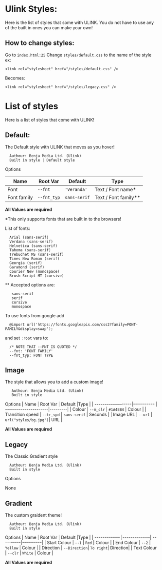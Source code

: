# Ulink Styles:
Here is the list of styles that some with ULINK. You do not have to use any of the built in ones you can make your own!

## How to change styles:

Go to `index.html:25` Change `styles/default.css` to the name of the style ex:

    <link rel="stylesheet" href="/styles/default.css" />
Becomes:

    <link rel="stylesheet" href="/styles/legacy.css" />
# List of styles
Here is a list of styles that come with ULINK!

## Default:
The Default style with ULINK that moves as you hover!
    
      Authour: Benja Media Ltd. (Ulink)
      Built in style | Default style

Options

| Name        | Root Var    | Default       |Type                  |
| ------------|-------------| --------------|----------------------|
| Font        | `--fnt`     | `'Veranda'`   | Text / Font name*    |
| Font family | `--fnt_typ` | `sans-serif`  | Text / Font family** |

**All Values are required**

*This only supports fonts that are built in to the browsers! 

List of fonts:

      Arial (sans-serif)
      Verdana (sans-serif)
      Helvetica (sans-serif)
      Tahoma (sans-serif)
      Trebuchet MS (sans-serif)
      Times New Roman (serif)
      Georgia (serif)
      Garamond (serif)
      Courier New (monospace)
      Brush Script MT (cursive)


** Accepted options are: 

       sans-serif 
       serif
       cursive
       monospace

To use fonts from google add 

      @import url('https://fonts.googleapis.com/css2?family=FONT-FAMILY&display=swap');

and set `:root` vars to:
      
      /* NOTE THAT --FNT IS QUOTED */
      --fnt: 'FONT FAMILY'
      --fnt_typ: FONT TYPE

## Image
The style that allows you to add a custom image!

       Authour: Benja Media Ltd. (Ulink)
       Built in style
       
Options
| Name               | Root Var   | Default               |Type     |
| -------------------|----------- | ----------------------|---------|
| Colour             | `--m_clr`  | `#1A4EB4`             | Colour  |
| Transition speed   | `--tr_spd` | `sans-serif`          | Seconds |
| Image URL          | `--url`    | `url("styles/bg.jpg")`| URL     |              

**All Values are required**
## Legacy 
The Classic Gradient style

      Authour: Benja Media Ltd. (Ulink)
      Built in style

Options

None

## Gradient
The custom graident theme! 

      Authour: Benja Media Ltd. (Ulink)
      Built in style

Options
| Name          | Root Var     | Default   |Type      |
| ------------- |--------------| ----------|----------|
| Start Colour  | `--1`        | `Red`     | Colour   |
| End Colour    | `--2`        | `Yellow`  | Colour   |
| Direction     | `--Direction`| `To right`| Direction|
| Text Colour   | `--clr`      | `White`   | Colour   |

**All Values are required**

